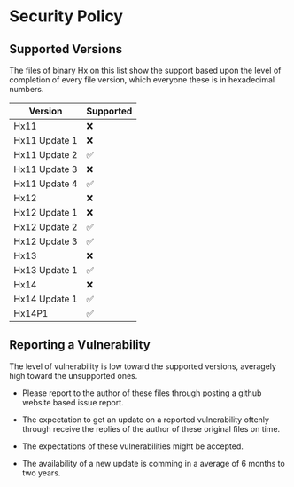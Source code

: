 # Security Policy

## Supported Versions

The files of binary Hx on this list show the support based upon the level of completion of every file version,
which everyone these is in hexadecimal numbers.

| Version          | Supported          |
| ---------------- | ------------------ |
| Hx11             | :x:                |
| Hx11 Update 1    | :x:                |
| Hx11 Update 2    | :white_check_mark: |
| Hx11 Update 3    | :x:                |
| Hx11 Update 4    | :white_check_mark: |
| Hx12             | :x:                |
| Hx12 Update 1    | :x:                |
| Hx12 Update 2    | :white_check_mark: |
| Hx12 Update 3    | :white_check_mark: |
| Hx13             | :x:                |
| Hx13 Update 1    | :white_check_mark: |
| Hx14             | :x:                |
| Hx14 Update 1    | :white_check_mark: |
| Hx14P1           | :white_check_mark: |

## Reporting a Vulnerability

The level of vulnerability is low toward the supported versions, averagely high toward the unsupported ones.

- Please report to the author of these files through posting a github website based issue report.

- The expectation to get an update on a reported vulnerability oftenly through receive the replies of the author
of these original files on time.

- The expectations of these vulnerabilities might be accepted.

- The availability of a new update is comming in a average of 6 months to two years.
